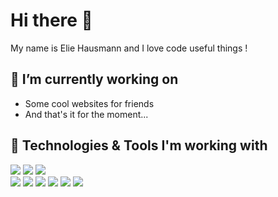 # Hi there 👋
My name is Elie Hausmann and I love code useful things !

## 🎯 I’m currently working on
- Some cool websites for friends
- And that's it for the moment...

## 🔧 Technologies & Tools I'm working with
<!-- Website for the icon : https://simpleicons.org/" -->
<!-- Website for the badge : https://shields.io/ -->
<!-- Tuto : https://towardsdatascience.com/build-a-stunning-readme-for-your-github-profile-9b80434fe5d7 -->

![](https://img.shields.io/badge/Editor-VSCode-informational?style=flat&logo=visual-studio-code&color=df6d74)
![](https://img.shields.io/badge/Tool-Kubernetes-informational?style=flat&logo=Kubernetes&color=df6d74)
![](https://img.shields.io/badge/Tool-Docker-informational?style=flat&logo=Docker&color=df6d74)  
![](https://img.shields.io/badge/Code-Java-informational?style=flat&logo=java&color=df6d74)
![](https://img.shields.io/badge/Code-Python-informational?style=flat&logo=python&color=df6d74)
![](https://img.shields.io/badge/Code-HTML5-informational?style=flat&logo=HTML5&color=df6d74)
![](https://img.shields.io/badge/Code-CSS3-informational?style=flat&logo=CSS3&color=df6d74)
![](https://img.shields.io/badge/Code-Sass-informational?style=flat&logo=sass&color=df6d74)
![](https://img.shields.io/badge/Code-AngularJS-informational?style=flat&logo=angularJS&color=df6d74)
